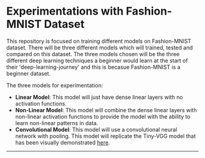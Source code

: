 # Experimentations with Fashion-MNIST Dataset

This repository is focused on training different models on Fashion-MNIST dataset. There will be three different models which will trained, tested and compared on this dataset. The three models chosen will be the three different deep learning techniques a beginner would learn at the start of their 'deep-learning-journey' and this is becasue Fashion-MNIST is a beginner dataset.

The three models for experimentation:
- **Linear Model**: This model will just have dense linear layers with no activation functions.
- **Non-Linear Model**: This model will combine the dense linear layers with non-linear activation functions to provide the model with the ability to learn non-linear patterns in data.
- **Convolutional Model**: This model will use a convolutional neural network with pooling. This model will replicate the Tiny-VGG model that has been visually demonstrated [here]('https://poloclub.github.io/cnn-explainer/').

---

